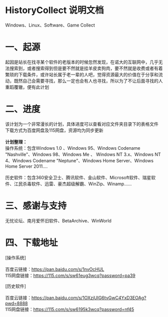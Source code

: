 # HistoryCollect 说明文档
Windows、Linux、Software、Game Collect

一、起源
====================================================
起因是站长在找寻某个软件的老版本的时候忽然发现，在诺大的互联网中，几乎无法搜索到，或者搜索得到但是要不然就是挂羊皮卖狗肉，要不然就是收费或者有着繁琐的下载条件，或许站长属于老一辈的人吧，觉得资源最大的价值在于分享和流动，既然自己会需要寻找，那么一定也会有人也寻找，所以为了不让后面寻找的人重蹈覆辙，便有此计划

二、进度
====================================================
该计划为一个非常漫长的计划，具体进度可以查看对应文件夹目录下的表格文件 下载方式为百度网盘及115网盘，资源均为同步更新
<br/><br/><b>计划整理：</b>
<br/>操作系统：包含Windows 1.0 、Windows 95、Windows Codename "Nashville"、Windows 98、Windows Me 、 Windows NT 3.x、Windows NT 4、Windows Codename "Neptune"、Windows Home Server、Windows Home Server 2011.... 
<br/><br/>历史软件：包含360安全卫士、腾讯软件、金山软件、Microsoft软件、瑞星软件、江民杀毒软件、迅雷、豪杰超级解霸、WinZip、Winamp......

三、感谢与支持
====================================================
无忧论坛、南月爱怀旧软件、BetaArchive、WinWorld

四、下载地址
====================================================
[操作系统]<br/>
<br/>百度云链接：https://pan.baidu.com/s/1nvOcHUL 
<br/>115网盘链接：https://115.com/s/sw61eug3wcq?password=pa39

[历史软件]<br/>
<br/>百度云链接：https://pan.baidu.com/s/1OXzjUIG6tvGwC4YxD3EOAg?pwd=8888 
<br/>115网盘链接：https://115.com/s/sw6195k3wcq?password=nf45



